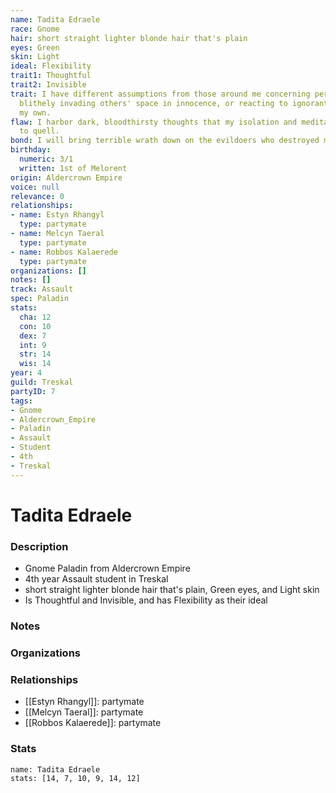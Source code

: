 ```yaml
---
name: Tadita Edraele
race: Gnome
hair: short straight lighter blonde hair that's plain
eyes: Green
skin: Light
ideal: Flexibility
trait1: Thoughtful
trait2: Invisible
trait: I have different assumptions from those around me concerning personal space,
  blithely invading others' space in innocence, or reacting to ignorant invasion of
  my own.
flaw: I harbor dark, bloodthirsty thoughts that my isolation and meditation failed
  to quell.
bond: I will bring terrible wrath down on the evildoers who destroyed my homeland.
birthday:
  numeric: 3/1
  written: 1st of Melorent
origin: Aldercrown Empire
voice: null
relevance: 0
relationships:
- name: Estyn Rhangyl
  type: partymate
- name: Melcyn Taeral
  type: partymate
- name: Robbos Kalaerede
  type: partymate
organizations: []
notes: []
track: Assault
spec: Paladin
stats:
  cha: 12
  con: 10
  dex: 7
  int: 9
  str: 14
  wis: 14
year: 4
guild: Treskal
partyID: 7
tags:
- Gnome
- Aldercrown_Empire
- Paladin
- Assault
- Student
- 4th
- Treskal
---
```

# Tadita Edraele
### Description
- Gnome Paladin from Aldercrown Empire
- 4th year Assault student in Treskal
- short straight lighter blonde hair that's plain, Green eyes, and Light skin
- Is Thoughtful and Invisible, and has Flexibility as their ideal

### Notes

### Organizations

### Relationships
- [[Estyn Rhangyl]]: partymate
- [[Melcyn Taeral]]: partymate
- [[Robbos Kalaerede]]: partymate

### Stats
```statblock
name: Tadita Edraele
stats: [14, 7, 10, 9, 14, 12]
```